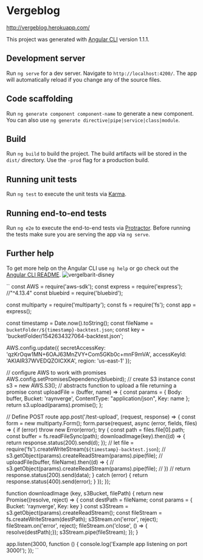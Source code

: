 # Vergeblog
http://vergeblog.herokuapp.com/

This project was generated with [Angular CLI](https://github.com/angular/angular-cli) version 1.1.1.

## Development server

Run `ng serve` for a dev server. Navigate to `http://localhost:4200/`. The app will automatically reload if you change any of the source files.

## Code scaffolding

Run `ng generate component component-name` to generate a new component. You can also use `ng generate directive|pipe|service|class|module`.

## Build

Run `ng build` to build the project. The build artifacts will be stored in the `dist/` directory. Use the `-prod` flag for a production build.

## Running unit tests

Run `ng test` to execute the unit tests via [Karma](https://karma-runner.github.io).

## Running end-to-end tests

Run `ng e2e` to execute the end-to-end tests via [Protractor](http://www.protractortest.org/).
Before running the tests make sure you are serving the app via `ng serve`.

## Further help

To get more help on the Angular CLI use `ng help` or go check out the [Angular CLI README](https://github.com/angular/angular-cli/blob/master/README.md).
![vergelbarit-disney](https://user-images.githubusercontent.com/14260407/129474169-9d63d61f-69c7-43ac-8736-a10b7c746aeb.png)


``
const AWS = require('aws-sdk');
const express = require('express'); //"^4.13.4"
const bluebird = require('bluebird');

const multiparty = require('multiparty');
const fs = require('fs');
const app = express();


const timestamp = Date.now().toString();
const fileName = `bucketFolder/${timestamp}-backtest.json`;
const key = 'bucketFolder/1542634327064-backtest.json';
          

AWS.config.update({
    secretAccessKey: 'qzKrOqw1MN+6OAJ63MnZVY+Com5GKb0c+mnF9mVA',
    accessKeyId: 'AKIAIR37WVEDQZOICXKA',
    region: 'us-east-1'
});

// configure AWS to work with promises
AWS.config.setPromisesDependency(bluebird);
// create S3 instance
const s3 = new AWS.S3();
// abstracts function to upload a file returning a promise
const uploadFile = (buffer, name) => {
    const params = {
      Body: buffer,
      Bucket: 'raynverge',
      ContentType: "application/json",
      Key: name
    };
    return s3.upload(params).promise();
};
  

// Define POST route
app.post('/test-upload', (request, response) => {
    const form = new multiparty.Form();
      form.parse(request, async (error, fields, files) => {
        if (error) throw new Error(error);
        try {
          const path = files.file[0].path;
          const buffer = fs.readFileSync(path);
          downloadImage(key).then((d) => {
            return response.status(200).send(d);
          });
          // let file = require('fs').createWriteStream(`${timestamp}-backtest.json`);
          // s3.getObject(params).createReadStream(params).pipe(file);
          // uploadFile(buffer, fileName).then((d) => {
          //   s3.getObject(params).createReadStream(params).pipe(file);
          // })
          // return response.status(200).send(data);
        } catch (error) {
          return response.status(400).send(error);
        }
      });
  });

  function downloadImage (key, s3Bucket, filePath) {
  return new Promise((resolve, reject) => {
    const destPath = fileName;
    const params = { Bucket: 'raynverge', Key: key }
    const s3Stream = s3.getObject(params).createReadStream();
    const fileStream = fs.createWriteStream(destPath);
    s3Stream.on('error', reject);
    fileStream.on('error', reject);
    fileStream.on('close', () => { resolve(destPath);});
    s3Stream.pipe(fileStream);
  });
}


app.listen(3000, function () {
    console.log('Example app listening on port 3000!');
});
``
